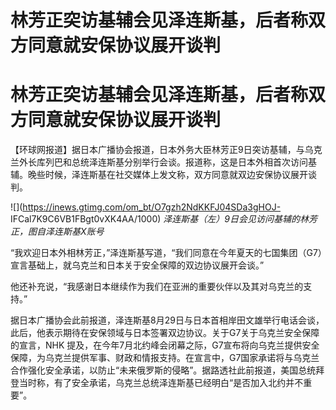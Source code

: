# 林芳正突访基辅会见泽连斯基，后者称双方同意就安保协议展开谈判

# 林芳正突访基辅会见泽连斯基，后者称双方同意就安保协议展开谈判

【环球网报道】据日本广播协会报道，日本外务大臣林芳正9日突访基辅，与乌克兰外长库列巴和总统泽连斯基分别举行会谈。报道称，这是日本外相首次访问基辅。晚些时候，泽连斯基在社交媒体上发文称，双方同意就双边安保协议展开谈判。

![](https://inews.gtimg.com/om_bt/O7gzh2NdKKFJ04SDa3gHOJ-
IFCal7K9C6VB1FBgt0vXK4AA/1000) _泽连斯基（左）9日会见访问基辅的林芳正，图自泽连斯基X账号_

“我欢迎日本外相林芳正，”泽连斯基写道，“我们同意在今年夏天的七国集团（G7）宣言基础上，就乌克兰和日本关于安全保障的双边协议展开会谈。”

他还补充说，“我感谢日本继续作为我们在亚洲的重要伙伴以及其对乌克兰的支持。”

据日本广播协会此前报道，泽连斯基8月29日与日本首相岸田文雄举行电话会谈，此后，他表示期待在安保领域与日本签署双边协议。关于G7关于乌克兰安全保障的宣言，NHK
提及，在今年7月北约峰会闭幕之际，G7宣布将向乌克兰提供安全保障，为乌克兰提供军事、财政和情报支持。在宣言中，G7国家承诺将与乌克兰合作强化安全承诺，以防止“未来俄罗斯的侵略”。据路透社此前报道，美国总统拜登当时称，有了安全承诺，乌克兰总统泽连斯基已经明白“是否加入北约并不重要”。

